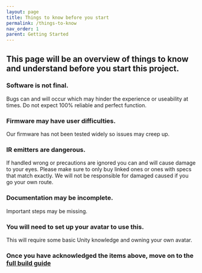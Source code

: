 ```yaml
---
layout: page
title: Things to know before you start
permalink: /things-to-know
nav_order: 1
parent: Getting Started
---
```


## This page will be an overview of things to know and understand before you start this project.


### Software is not final. 
Bugs can and will occur which may hinder the experience or useability at times.
Do not expect 100% reliable and perfect function.

### Firmware may have user difficulties.
Our firmware has not been tested widely so issues may creep up.

### IR emitters are dangerous.
If handled wrong or precautions are ignored you can and will cause damage to your eyes. Please make sure to only buy linked ones or ones with specs that match exactly. We will not be responsible for damaged caused if you go your own route.

### Documentation may be incomplete.
Important steps may be missing.

### You will need to set up your avatar to use this.
This will require some basic Unity knowledge and owning your own avatar.

### Once you have acknowledged the items above, move on to the [full build guide](https://redhawk989.github.io/EyeTrackVR/full-build-guide/)
